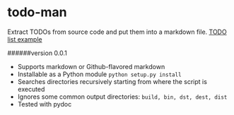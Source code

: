 todo-man
========

Extract TODOs from source code and put them into a markdown file. [TODO list example](TODO.md)

######version 0.0.1

* Supports markdown or Github-flavored markdown
* Installable as a Python module `python setup.py install`
* Searches directories recursively starting from where the script is executed
* Ignores some common output directories: `build, bin, dst, dest, dist`
* Tested with pydoc
